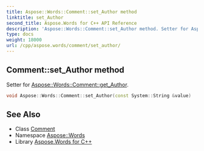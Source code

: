 ```yaml
---
title: Aspose::Words::Comment::set_Author method
linktitle: set_Author
second_title: Aspose.Words for C++ API Reference
description: 'Aspose::Words::Comment::set_Author method. Setter for Aspose::Words::Comment::get_Author in C++.'
type: docs
weight: 18000
url: /cpp/aspose.words/comment/set_author/
---
```

## Comment::set_Author method


Setter for [Aspose::Words::Comment::get_Author](../get_author/).

```cpp
void Aspose::Words::Comment::set_Author(const System::String &value)
```

## See Also

* Class [Comment](../)
* Namespace [Aspose::Words](../../)
* Library [Aspose.Words for C++](../../../)
